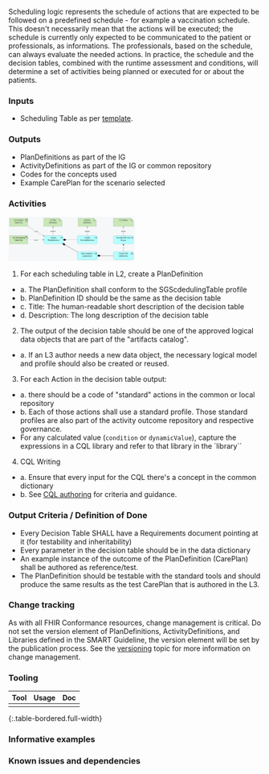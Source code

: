 Scheduling logic represents the schedule of actions that are expected to be followed on a predefined schedule - for example a vaccination schedule. This doesn't necessarily mean that the actions will be executed; the schedule is currently only expected to be communicated to the patient or professionals, as informations. The professionals, based on the schedule, can always evaluate the needed actions. In practice, the schedule and the decision tables, combined with the runtime assessment and conditions, will determine a set of activities being planned or executed for or about the patients.


### **Inputs** 

* Scheduling Table as per [template](https://worldhealthorg.sharepoint.com/:x:/r/sites/DigitalAcceleratorKits/_layouts/15/Doc.aspx?sourcedoc=%7B17A8AAB1-8120-48DD-92E7-7811AB74E5D5%7D&file=Web%20Annex%20B.%20Decision%20support%20logic_template%20V3.xlsx&action=default&mobileredirect=true). 

### **Outputs**

* PlanDefinitions as part of the IG
* ActivityDefinitions as part of the IG or common repository
* Codes for the concepts used 
* Example CarePlan for the scenario selected

### **Activities**

<img src="./l3_process_logic.png" style="width:50%"/>
<br clear="all"/>


1. For each scheduling table in L2, create a PlanDefinition
  - a. The PlanDefinition shall conform to the SGScdedulingTable profile
  - b. PlanDefinition ID should be the same as the decision table
  - c. Title: The human-readable short description of the decision table
  - d. Description: The long description of the decision table
2. The output of the decision table should be one of the approved logical data objects that are part of the "artifacts catalog". 
  - a. If an L3 author needs a new data object, the necessary logical model and profile should also be created or reused.
3. For each Action in the decision table output:
  - a. there should be a code of "standard" actions in the common or local repository
  - b. Each of those actions shall use a standard profile. Those standard profiles are also part of the activity outcome repository and respective governance.
  - For any calculated value (`condition` or `dynamicValue`), capture the expressions in a CQL library and refer to that library in the `library``
4. CQL Writing
  - a. Ensure that every input for the CQL there's a concept in the common dictionary
  - b. See [CQL authoring](l3_cql.html) for criteria and guidance.
  

### **Output Criteria / Definition of Done**

* Every Decision Table SHALL have a Requirements document pointing at it (for testability and inheritability)
* Every parameter in the decision table should be in the data dictionary
* An example instance of the outcome of the PlanDefinition (CarePlan) shall be authored as reference/test.
* The PlanDefinition should be testable with the standard tools and should produce the same results as the  test CarePlan that is authored in the L3.



### **Change tracking**

As with all FHIR Conformance resources, change management is critical. Do not set the version element of PlanDefinitions, ActivityDefinitions, and Libraries defined in the SMART Guideline, the version element will be set by the publication process. See the [versioning](versioning.html) topic for more information on change management.

### **Tooling**

| Tool | Usage | Doc |
| --- | ---| --- |
|  |  | |
{:.table-bordered.full-width}  
   

### **Informative examples**

### **Known issues and dependencies**






